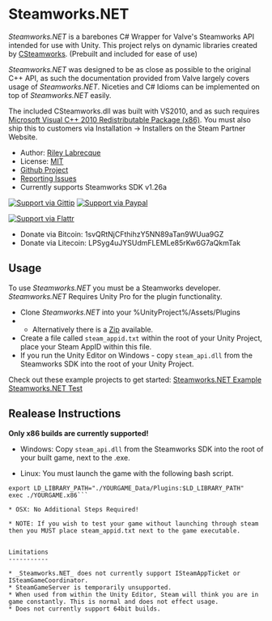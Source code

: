 Steamworks.NET
=======

_Steamworks.NET_ is a barebones C# Wrapper for Valve's Steamworks API intended for use with Unity. This project relys on dynamic libraries created by [CSteamworks](https://github.com/rlabrecque/CSteamworks). (Prebuilt and included for ease of use)

_Steamworks.NET_ was designed to be as close as possible to the original C++ API, as such the documentation provided from Valve largely covers usage of _Steamworks.NET_.
Niceties and C# Idioms can be implemented on top of _Steamworks.NET_ easily.

The included CSteamworks.dll was built with VS2010, and as such requires [Microsoft Visual C++ 2010 Redistributable Package (x86)](http://www.microsoft.com/en-us/download/details.aspx?id=5555). You must also ship this to customers via Installation -> Installers on the Steam Partner Website.

* Author: [Riley Labrecque](https://github.com/rlabrecque)
* License: [MIT](http://www.opensource.org/licenses/mit-license.php)
* [Github Project](https://github.com/rlabrecque/Steamworks.NET)
* [Reporting Issues](https://github.com/rlabrecque/Steamworks.NET/issues)
* Currently supports Steamworks SDK v1.26a


[![Support via Gittip](https://rawgithub.com/twolfson/gittip-badge/0.1.0/dist/gittip.png)](https://www.gittip.com/rlabrecque/)
[![Support via Paypal](https://www.paypalobjects.com/en_US/i/btn/btn_donateCC_LG.gif)](https://www.paypal.com/cgi-bin/webscr?cmd=_s-xclick&hosted_button_id=2QWKYXPRH6GJW)

[![Support via Flattr](https://api.flattr.com/button/flattr-badge-large.png)](https://flattr.com/submit/auto?user_id=rlabrecque&url=https%3A%2F%2Fgithub.com%2Frlabrecque%2FSteamworks.NET)
* Donate via Bitcoin: 1svQRtNjCFthihzY5NN89aTan9WUua9GZ
* Donate via Litecoin: LPSyg4uJYSUdmFLEMLe85rKw6G7aQkmTak


Usage
--------

To use _Steamworks.NET_ you must be a Steamworks developer. _Steamworks.NET_ Requires Unity Pro for the plugin functionality.

* Clone _Steamworks.NET_ into your %UnityProject%/Assets/Plugins
* - Alternatively there is a [Zip](https://github.com/rlabrecque/Steamworks.NET/archive/master.zip) available.
* Create a file called `steam_appid.txt` within the root of your Unity Project, place your Steam AppID within this file.
* If you run the Unity Editor on Windows - copy `steam_api.dll` from the Steamworks SDK into the root of your Unity Project.


Check out these example projects to get started:
[Steamworks.NET Example](https://github.com/rlabrecque/Steamworks.NET-Example)
[Steamworks.NET Test](https://github.com/rlabrecque/Steamworks.NET-Test)


Realease Instructions
---------------------

**Only x86 builds are currently supported!**

* Windows: Copy `steam_api.dll` from the Steamworks SDK into the root of your built game, next to the .exe.

* Linux: You must launch the game with the following bash script.
```#!/bin/sh
export LD_LIBRARY_PATH="./YOURGAME_Data/Plugins:$LD_LIBRARY_PATH"
exec ./YOURGAME.x86```
    
* OSX: No Additional Steps Required!

* NOTE: If you wish to test your game without launching through steam then you MUST place steam_appid.txt next to the game executable.


Limitations
-----------

* _Steamworks.NET_ does not currently support ISteamAppTicket or ISteamGameCoordinator.
* SteamGameServer is temporarily unsupported.
* When used from within the Unity Editor, Steam will think you are in game constantly. This is normal and does not effect usage.
* Does not currently support 64bit builds.
